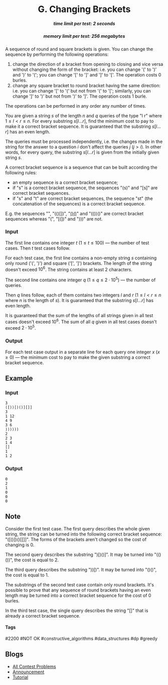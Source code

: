<h1 style='text-align: center;'> G. Changing Brackets</h1>

<h5 style='text-align: center;'>time limit per test: 2 seconds</h5>
<h5 style='text-align: center;'>memory limit per test: 256 megabytes</h5>

A sequence of round and square brackets is given. You can change the sequence by performing the following operations:

1. change the direction of a bracket from opening to closing and vice versa without changing the form of the bracket: i.e. you can change '(' to ')' and ')' to '('; you can change '[' to ']' and ']' to '['. The operation costs $0$ burles.
2. change any square bracket to round bracket having the same direction: i.e. you can change '[' to '(' but not from '(' to '['; similarly, you can change ']' to ')' but not from ')' to ']'. The operation costs $1$ burle.

The operations can be performed in any order any number of times.

You are given a string $s$ of the length $n$ and $q$ queries of the type "l r" where $1 \le l < r \le n$. For every substring $s[l \dots r]$, find the minimum cost to pay to make it a correct bracket sequence. It is guaranteed that the substring $s[l \dots r]$ has an even length.

The queries must be processed independently, i.e. the changes made in the string for the answer to a question $i$ don't affect the queries $j$ ($j > i$). In other words, for every query, the substring $s[l \dots r]$ is given from the initially given string $s$.

A correct bracket sequence is a sequence that can be built according the following rules:

* an empty sequence is a correct bracket sequence;
* if "s" is a correct bracket sequence, the sequences "(s)" and "[s]" are correct bracket sequences.
* if "s" and "t" are correct bracket sequences, the sequence "st" (the concatenation of the sequences) is a correct bracket sequence.

E.g. the sequences "", "(()[])", "[()()]()" and "(())()" are correct bracket sequences whereas "(", "[(])" and ")))" are not.

### Input

The first line contains one integer $t$ ($1 \le t \le 100$) — the number of test cases. Then $t$ test cases follow.

For each test case, the first line contains a non-empty string $s$ containing only round ('(', ')') and square ('[', ']') brackets. The length of the string doesn't exceed $10^6$. The string contains at least $2$ characters.

The second line contains one integer $q$ ($1 \le q \le 2 \cdot 10^5$) — the number of queries.

Then $q$ lines follow, each of them contains two integers $l$ and $r$ ($1 \le l < r \le n$ where $n$ is the length of $s$). It is guaranteed that the substring $s[l \dots r]$ has even length.

It is guaranteed that the sum of the lengths of all strings given in all test cases doesn't exceed $10^6$. The sum of all $q$ given in all test cases doesn't exceed $2 \cdot 10^5$.

### Output

For each test case output in a separate line for each query one integer $x$ ($x \ge 0$) — the minimum cost to pay to make the given substring a correct bracket sequence.

## Example

### Input


```text
3
([))[)()][]]
3
1 12
4 9
3 6
))))))
2
2 3
1 4
[]
1
1 2
```
### Output


```text
0
2
1
0
0
0
```
## Note

Consider the first test case. The first query describes the whole given string, the string can be turned into the following correct bracket sequence: "([()])()[[]]". The forms of the brackets aren't changed so the cost of changing is $0$.

The second query describes the substring ")[)()]". It may be turned into "(()())", the cost is equal to $2$.

The third query describes the substring "))[)". It may be turned into "()()", the cost is equal to $1$.

The substrings of the second test case contain only round brackets. It's possible to prove that any sequence of round brackets having an even length may be turned into a correct bracket sequence for the cost of $0$ burles.

In the third test case, the single query describes the string "[]" that is already a correct bracket sequence.



#### Tags 

#2200 #NOT OK #constructive_algorithms #data_structures #dp #greedy 

## Blogs
- [All Contest Problems](../Codeforces_Round_748_(Div._3).md)
- [Announcement](../blogs/Announcement.md)
- [Tutorial](../blogs/Tutorial.md)
